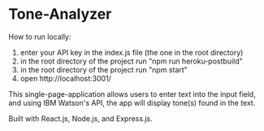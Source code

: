 # Tone-Analyzer
How to run locally: 
1) enter your API key in the index.js file (the one in the root directory)
2) in the root directory of the project run "npm run heroku-postbuild"
3) in the root directory of the project run "npm start"
4) open http://localhost:3001/


This single-page-application allows users to enter text into the input field, and using IBM Watson's API,
the app will display tone(s) found in the text. 

Built with React.js, Node.js, and Express.js.
